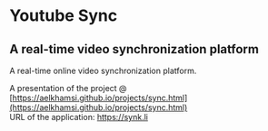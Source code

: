 # Youtube Sync

## A real-time video synchronization platform
A real-time online video synchronization platform. 

A presentation of the project @ [https://aelkhamsi.github.io/projects/sync.html](https://aelkhamsi.github.io/projects/sync.html) <br>
URL of the application:  https://synk.li


